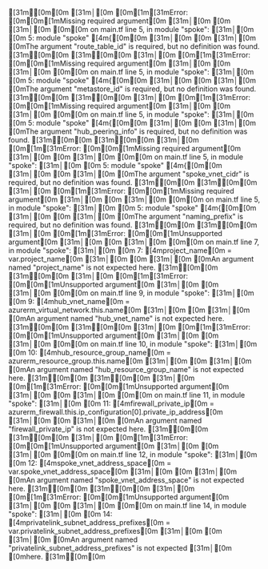 [31m╷[0m[0m
[31m│[0m [0m[1m[31mError: [0m[0m[1mMissing required argument[0m
[31m│[0m [0m
[31m│[0m [0m[0m  on main.tf line 5, in module "spoke":
[31m│[0m [0m   5: module "spoke" [4m{[0m[0m
[31m│[0m [0m
[31m│[0m [0mThe argument "route_table_id" is required, but no definition was found.
[31m╵[0m[0m
[31m╷[0m[0m
[31m│[0m [0m[1m[31mError: [0m[0m[1mMissing required argument[0m
[31m│[0m [0m
[31m│[0m [0m[0m  on main.tf line 5, in module "spoke":
[31m│[0m [0m   5: module "spoke" [4m{[0m[0m
[31m│[0m [0m
[31m│[0m [0mThe argument "metastore_id" is required, but no definition was found.
[31m╵[0m[0m
[31m╷[0m[0m
[31m│[0m [0m[1m[31mError: [0m[0m[1mMissing required argument[0m
[31m│[0m [0m
[31m│[0m [0m[0m  on main.tf line 5, in module "spoke":
[31m│[0m [0m   5: module "spoke" [4m{[0m[0m
[31m│[0m [0m
[31m│[0m [0mThe argument "hub_peering_info" is required, but no definition was found.
[31m╵[0m[0m
[31m╷[0m[0m
[31m│[0m [0m[1m[31mError: [0m[0m[1mMissing required argument[0m
[31m│[0m [0m
[31m│[0m [0m[0m  on main.tf line 5, in module "spoke":
[31m│[0m [0m   5: module "spoke" [4m{[0m[0m
[31m│[0m [0m
[31m│[0m [0mThe argument "spoke_vnet_cidr" is required, but no definition was found.
[31m╵[0m[0m
[31m╷[0m[0m
[31m│[0m [0m[1m[31mError: [0m[0m[1mMissing required argument[0m
[31m│[0m [0m
[31m│[0m [0m[0m  on main.tf line 5, in module "spoke":
[31m│[0m [0m   5: module "spoke" [4m{[0m[0m
[31m│[0m [0m
[31m│[0m [0mThe argument "naming_prefix" is required, but no definition was found.
[31m╵[0m[0m
[31m╷[0m[0m
[31m│[0m [0m[1m[31mError: [0m[0m[1mUnsupported argument[0m
[31m│[0m [0m
[31m│[0m [0m[0m  on main.tf line 7, in module "spoke":
[31m│[0m [0m   7:   [4mproject_name[0m                        = var.project_name[0m
[31m│[0m [0m
[31m│[0m [0mAn argument named "project_name" is not expected here.
[31m╵[0m[0m
[31m╷[0m[0m
[31m│[0m [0m[1m[31mError: [0m[0m[1mUnsupported argument[0m
[31m│[0m [0m
[31m│[0m [0m[0m  on main.tf line 9, in module "spoke":
[31m│[0m [0m   9:   [4mhub_vnet_name[0m                       = azurerm_virtual_network.this.name[0m
[31m│[0m [0m
[31m│[0m [0mAn argument named "hub_vnet_name" is not expected here.
[31m╵[0m[0m
[31m╷[0m[0m
[31m│[0m [0m[1m[31mError: [0m[0m[1mUnsupported argument[0m
[31m│[0m [0m
[31m│[0m [0m[0m  on main.tf line 10, in module "spoke":
[31m│[0m [0m  10:   [4mhub_resource_group_name[0m             = azurerm_resource_group.this.name[0m
[31m│[0m [0m
[31m│[0m [0mAn argument named "hub_resource_group_name" is not expected here.
[31m╵[0m[0m
[31m╷[0m[0m
[31m│[0m [0m[1m[31mError: [0m[0m[1mUnsupported argument[0m
[31m│[0m [0m
[31m│[0m [0m[0m  on main.tf line 11, in module "spoke":
[31m│[0m [0m  11:   [4mfirewall_private_ip[0m                 = azurerm_firewall.this.ip_configuration[0].private_ip_address[0m
[31m│[0m [0m
[31m│[0m [0mAn argument named "firewall_private_ip" is not expected here.
[31m╵[0m[0m
[31m╷[0m[0m
[31m│[0m [0m[1m[31mError: [0m[0m[1mUnsupported argument[0m
[31m│[0m [0m
[31m│[0m [0m[0m  on main.tf line 12, in module "spoke":
[31m│[0m [0m  12:   [4mspoke_vnet_address_space[0m            = var.spoke_vnet_address_space[0m
[31m│[0m [0m
[31m│[0m [0mAn argument named "spoke_vnet_address_space" is not expected here.
[31m╵[0m[0m
[31m╷[0m[0m
[31m│[0m [0m[1m[31mError: [0m[0m[1mUnsupported argument[0m
[31m│[0m [0m
[31m│[0m [0m[0m  on main.tf line 14, in module "spoke":
[31m│[0m [0m  14:   [4mprivatelink_subnet_address_prefixes[0m = var.privatelink_subnet_address_prefixes[0m
[31m│[0m [0m
[31m│[0m [0mAn argument named "privatelink_subnet_address_prefixes" is not expected
[31m│[0m [0mhere.
[31m╵[0m[0m
